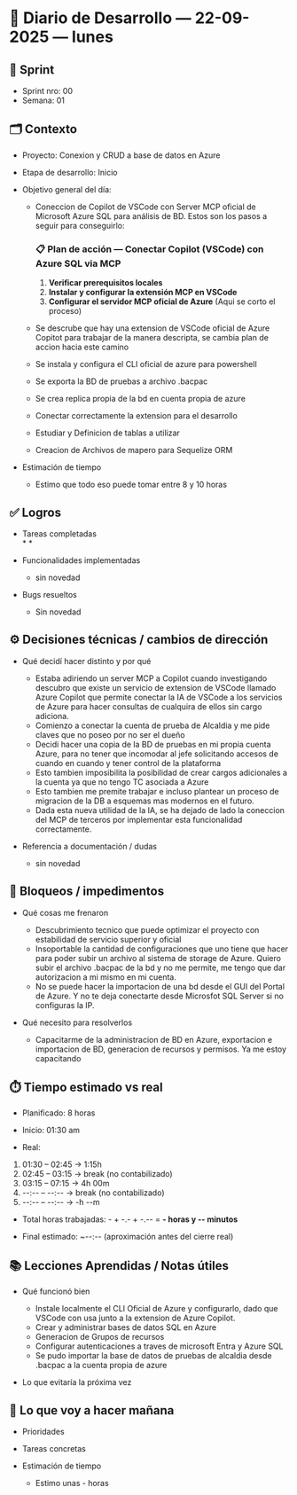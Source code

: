 # 📓 Diario de Desarrollo — 22-09-2025 — lunes

## 🏃 Sprint
- Sprint nro: 00
- Semana: 01

## 🗂️ Contexto
- Proyecto: Conexion y CRUD a base de datos en Azure 
- Etapa de desarrollo: Inicio
- Objetivo general del día: 

  * Coneccion de Copilot de VSCode con Server MCP oficial de Microsoft Azure SQL para análisis de BD.
  Estos son los pasos a seguir para conseguirlo:
      ### 📋 Plan de acción — Conectar Copilot (VSCode) con Azure SQL via MCP

      1. **Verificar prerequisitos locales**
      2. **Instalar y configurar la extensión MCP en VSCode**
      3. **Configurar el servidor MCP oficial de Azure** (Aqui se corto el proceso)
  * Se descrube que hay una extension de VSCode oficial de Azure Copitot para trabajar de la manera descripta, se cambia plan de accion hacia este camino
  * Se instala y configura el CLI oficial de azure para powershell
  * Se exporta la BD de pruebas a archivo .bacpac
  * Se crea replica propia de la bd en cuenta propia de azure

  * Conectar correctamente la extension para el desarrollo

  * Estudiar y Definicion de tablas a utilizar 
  * Creacion de Archivos de mapero para Sequelize ORM

- Estimación de tiempo
  * Estimo que todo eso puede tomar entre 8 y 10 horas


## ✅ Logros
- Tareas completadas  
  * 
  * 

- Funcionalidades implementadas
  * sin novedad

- Bugs resueltos
  * Sin novedad

## ⚙️ Decisiones técnicas / cambios de dirección
- Qué decidí hacer distinto y por qué
  * Estaba adiriendo un server MCP a Copilot cuando investigando descubro que existe un servicio de extension de VSCode llamado Azure Copilot que permite conectar la IA de VSCode a los servicios de Azure para hacer consultas de cualquira de ellos sin cargo adiciona.
  * Comienzo a conectar la cuenta de prueba de Alcaldia y me pide claves que no poseo por no ser el dueño
  * Decidi hacer una copia de la BD de pruebas en mi propia cuenta Azure, para no tener que incomodar al jefe solicitando accesos de cuando en cuando y tener control de la plataforma
  * Esto tambien imposibilita la posibilidad de crear cargos adicionales a la cuenta ya que no tengo TC asociada a Azure
  * Esto tambien me premite trabajar e incluso plantear un proceso de migracion de la DB a esquemas mas modernos en el futuro.
  * Dada esta nueva utilidad de la IA, se ha dejado de lado la coneccion del MCP de terceros por implementar esta funcionalidad correctamente.

- Referencia a documentación / dudas
  * sin novedad

## 🚧 Bloqueos / impedimentos
- Qué cosas me frenaron
  * Descubrimiento tecnico que puede optimizar el proyecto con estabilidad de servicio superior y oficial
  * Insoportable la cantidad de configuraciones que uno tiene que hacer para poder subir un archivo al sistema de storage de Azure. Quiero subir el archivo .bacpac de la bd y no me permite, me tengo que dar autorizacion a mi mismo en mi cuenta.
  * No se puede hacer la importacion de una bd desde el GUI del Portal de Azure. Y no te deja conectarte desde Microsfot SQL Server si no configuras la IP.

- Qué necesito para resolverlos
  * Capacitarme de la administracion de BD en Azure, exportacion e importacion de BD, generacion de recursos y permisos. Ya me estoy capacitando
  

## ⏱️ Tiempo estimado vs real

 - Planificado: 8 horas

 - Inicio: 01:30 am

 - Real:

  1. 01:30 – 02:45 → 1:15h
  2. 02:45 – 03:15 → break (no contabilizado)
  3. 03:15 – 07:15 → 4h 00m
  4. --:-- – --:-- → break (no contabilizado)
  5. --:-- – --:-- → -h --m

 - Total horas trabajadas: - + -.- + -.-- = **- horas y -- minutos**

 - Final estimado: \~--:-- (aproximación antes del cierre real)


## 📚 Lecciones Aprendidas / Notas útiles
- Qué funcionó bien
  * Instale localmente el CLI Oficial de Azure y configurarlo, dado que VSCode con usa junto a la extension de Azure Copilot. 
  * Crear y administrar bases de datos SQL en Azure
  * Generacion de Grupos de recursos
  * Configurar autenticaciones a traves de microsoft Entra y Azure SQL
  * Se pudo importar la base de datos de pruebas de alcaldia desde .bacpac a la cuenta propia de azure

- Lo que evitaría la próxima vez


## 🔮 Lo que voy a hacer mañana
- Prioridades


- Tareas concretas

- Estimación de tiempo
  * Estimo unas - horas
